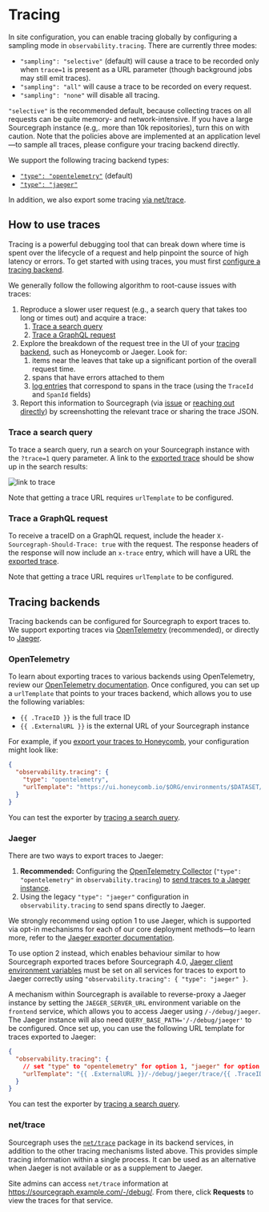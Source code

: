 # Tracing

In site configuration, you can enable tracing globally by configuring a sampling mode in `observability.tracing`.
There are currently three modes:

* `"sampling": "selective"` (default) will cause a trace to be recorded only when `trace=1` is present as a URL parameter (though background jobs may still emit traces).
* `"sampling": "all"` will cause a trace to be recorded on every request.
* `"sampling": "none"` will disable all tracing.

`"selective"` is the recommended default, because collecting traces on all requests can be quite memory- and network-intensive.
If you have a large Sourcegraph instance (e.g,. more than 10k repositories), turn this on with caution.
Note that the policies above are implemented at an application level—to sample all traces, please configure your tracing backend directly.

We support the following tracing backend types:

* [`"type": "opentelemetry"`](#opentelemetry) (default)
* [`"type": "jaeger"`](#jaeger)

In addition, we also export some tracing [via net/trace](#nettrace).

## How to use traces

Tracing is a powerful debugging tool that can break down where time is spent over the lifecycle of a
request and help pinpoint the source of high latency or errors.
To get started with using traces, you must first [configure a tracing backend](#tracing-backends).

We generally follow the following algorithm to root-cause issues with traces:

1. Reproduce a slower user request (e.g., a search query that takes too long or times out) and acquire a trace:
   1. [Trace a search query](#trace-a-search-query)
   2. [Trace a GraphQL request](#trace-a-graphql-request)
2. Explore the breakdown of the request tree in the UI of your [tracing backend](#tracing-backends), such as Honeycomb or Jaeger. Look for:
   1. items near the leaves that take up a significant portion of the overall request time.
   2. spans that have errors attached to them
   3. [log entries](./logs.md) that correspond to spans in the trace (using the `TraceId` and `SpanId` fields)
3. Report this information to Sourcegraph (via [issue](https://github.com/sourcegraph/sourcegraph/issues/new) or [reaching out directly](https://about.sourcegraph.com/contact/request-info/)) by screenshotting the relevant trace or sharing the trace JSON.

### Trace a search query

To trace a search query, run a search on your Sourcegraph instance with the `?trace=1` query parameter.
A link to the [exported trace](#tracing-backends) should be show up in the search results:

![link to trace](https://user-images.githubusercontent.com/23356519/184953302-099bcb62-ccdb-4eed-be5d-801b7fe16d97.png)

Note that getting a trace URL requires `urlTemplate` to be configured.

### Trace a GraphQL request

To receive a traceID on a GraphQL request, include the header `X-Sourcegraph-Should-Trace: true` with the request.
The response headers of the response will now include an `x-trace` entry, which will have a URL the [exported trace](#tracing-backends).

Note that getting a trace URL requires `urlTemplate` to be configured.

## Tracing backends

Tracing backends can be configured for Sourcegraph to export traces to.
We support exporting traces via [OpenTelemetry](#opentelemetry) (recommended), or directly to [Jaeger](#jaeger).

### OpenTelemetry

To learn about exporting traces to various backends using OpenTelemetry, review our [OpenTelemetry documentation](./opentelemetry.md).
Once configured, you can set up a `urlTemplate` that points to your traces backend, which allows you to use the following variables:

* `{{ .TraceID }}` is the full trace ID
* `{{ .ExternalURL }}` is the external URL of your Sourcegraph instance

For example, if you [export your traces to Honeycomb](./opentelemetry.md#otlp-compatible-backends), your configuration might look like:

```json
{
  "observability.tracing": {
    "type": "opentelemetry",
    "urlTemplate": "https://ui.honeycomb.io/$ORG/environments/$DATASET/trace?trace_id={{ .TraceID }}"
  }
}
```

You can test the exporter by [tracing a search query](#trace-a-search-query).

### Jaeger

There are two ways to export traces to Jaeger:

1. **Recommended:** Configuring the [OpenTelemetry Collector](opentelemetry.md) (`"type": "opentelemetry"` in `observability.tracing`) to [send traces to a Jaeger instance](opentelemetry.md#jaeger).
2. Using the legacy `"type": "jaeger"` configuration in `observability.tracing` to send spans directly to Jaeger.

We strongly recommend using option 1 to use Jaeger, which is supported via opt-in mechanisms for each of our core deployment methods—to learn more, refer to the [Jaeger exporter documentation](opentelemetry.md#jaeger).

To use option 2 instead, which enables behaviour similar to how Sourcegraph exported traces before Sourcegraph 4.0, [Jaeger client environment variables](https://github.com/jaegertracing/jaeger-client-go#environment-variables) must be set on all services for traces to export to Jaeger correctly using `"observability.tracing": { "type": "jaeger" }`.

A mechanism within Sourcegraph is available to reverse-proxy a Jaeger instance by setting the `JAEGER_SERVER_URL` environment variable on the `frontend` service, which allows you to access Jaeger using `/-/debug/jaeger`.
The Jaeger instance will also need `QUERY_BASE_PATH='/-/debug/jaeger'` to be configured.
Once set up, you can use the following URL template for traces exported to Jaeger:

```json
{
  "observability.tracing": {
    // set "type" to "opentelemetry" for option 1, "jaeger" for option 2
    "urlTemplate": "{{ .ExternalURL }}/-/debug/jaeger/trace/{{ .TraceID }}"
  }
}
```

You can test the exporter by [tracing a search query](#trace-a-search-query).

### net/trace

Sourcegraph uses the [`net/trace`](https://pkg.go.dev/golang.org/x/net/trace) package in its backend
services, in addition to the other tracing mechanisms listed above.
This provides simple tracing information within a single process.
It can be used as an alternative when Jaeger is not available or as a supplement to Jaeger.

Site admins can access `net/trace` information at https://sourcegraph.example.com/-/debug/. From
there, click **Requests** to view the traces for that service.

